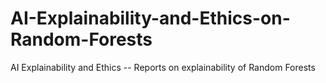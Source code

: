 # AI-Explainability-and-Ethics-on-Random-Forests
AI Explainability and Ethics -- Reports on explainability of Random Forests
